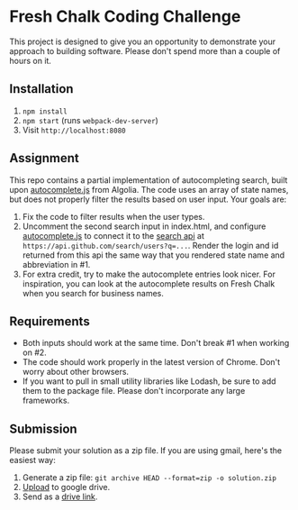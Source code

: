 # Fresh Chalk Coding Challenge

This project is designed to give you an opportunity to demonstrate your approach to building software. Please don't spend more than a couple of hours on it.

## Installation

1. `npm install`
1. `npm start` (runs `webpack-dev-server`)
1. Visit `http://localhost:8080`

## Assignment

This repo contains a partial implementation of autocompleting search, built upon [autocomplete.js](https://github.com/algolia/autocomplete.js/) from Algolia. The code uses an array of state names, but does not properly filter the results based on user input. Your goals are:

1. Fix the code to filter results when the user types.
1. Uncomment the second search input in index.html, and configure [autocomplete.js](https://github.com/algolia/autocomplete.js/) to connect it to the [search api](https://developer.github.com/v3/search/#search-users) at `https://api.github.com/search/users?q=...`. Render the login and id returned from this api the same way that you rendered state name and abbreviation in #1.
1. For extra credit, try to make the autocomplete entries look nicer. For inspiration, you can look at the autocomplete results on Fresh Chalk when you search for business names.

## Requirements

- Both inputs should work at the same time. Don't break #1 when working on #2.
- The code should work properly in the latest version of Chrome. Don't worry about other browsers.
- If you want to pull in small utility libraries like Lodash, be sure to add them to the package file. Please don't incorporate any large frameworks.

## Submission
Please submit your solution as a zip file. If you are using gmail, here's the easiest way:
1. Generate a zip file: `git archive HEAD --format=zip -o solution.zip`
1. [Upload](https://support.google.com/drive/answer/2424368) to google drive.
1. Send as a [drive link](https://support.google.com/mail/answer/2487407).
